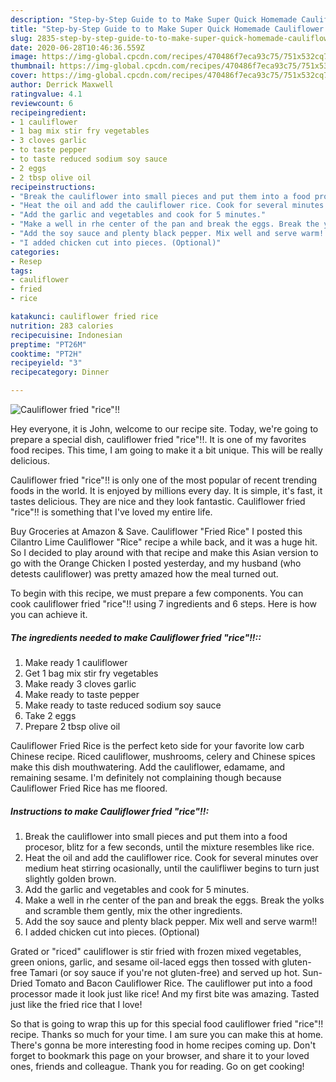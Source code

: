 ```yaml
---
description: "Step-by-Step Guide to to Make Super Quick Homemade Cauliflower fried &amp;#34;rice&amp;#34;!!"
title: "Step-by-Step Guide to to Make Super Quick Homemade Cauliflower fried &amp;#34;rice&amp;#34;!!"
slug: 2835-step-by-step-guide-to-to-make-super-quick-homemade-cauliflower-fried-and-34-rice-and-34
date: 2020-06-28T10:46:36.559Z
image: https://img-global.cpcdn.com/recipes/470486f7eca93c75/751x532cq70/cauliflower-fried-rice-recipe-main-photo.jpg
thumbnail: https://img-global.cpcdn.com/recipes/470486f7eca93c75/751x532cq70/cauliflower-fried-rice-recipe-main-photo.jpg
cover: https://img-global.cpcdn.com/recipes/470486f7eca93c75/751x532cq70/cauliflower-fried-rice-recipe-main-photo.jpg
author: Derrick Maxwell
ratingvalue: 4.1
reviewcount: 6
recipeingredient:
- 1 cauliflower
- 1 bag mix stir fry vegetables
- 3 cloves garlic
- to taste pepper
- to taste reduced sodium soy sauce
- 2 eggs
- 2 tbsp olive oil
recipeinstructions:
- "Break the cauliflower into small pieces and put them into a food procesor, blitz for a few seconds, until the mixture resembles like rice."
- "Heat the oil and add the cauliflower rice. Cook for several minutes over medium heat stirring ocasionally, until the caulifliwer begins to turn just slightly golden brown."
- "Add the garlic and vegetables and cook for 5 minutes."
- "Make a well in rhe center of the pan and break the eggs. Break the yolks and scramble them gently, mix the other ingredients."
- "Add the soy sauce and plenty black pepper. Mix well and serve warm!!"
- "I added chicken cut into pieces. (Optional)"
categories:
- Resep
tags:
- cauliflower
- fried
- rice

katakunci: cauliflower fried rice
nutrition: 283 calories
recipecuisine: Indonesian
preptime: "PT26M"
cooktime: "PT2H"
recipeyield: "3"
recipecategory: Dinner

---
```



![Cauliflower fried &#34;rice&#34;!!](https://img-global.cpcdn.com/recipes/470486f7eca93c75/751x532cq70/cauliflower-fried-rice-recipe-main-photo.jpg)

Hey everyone, it is John, welcome to our recipe site. Today, we're going to prepare a special dish, cauliflower fried &#34;rice&#34;!!. It is one of my favorites food recipes. This time, I am going to make it a bit unique. This will be really delicious.

Cauliflower fried &#34;rice&#34;!! is only one of the most popular of recent trending foods in the world. It is enjoyed by millions every day. It is simple, it's fast, it tastes delicious. They are nice and they look fantastic. Cauliflower fried &#34;rice&#34;!! is something that I've loved my entire life.

Buy Groceries at Amazon &amp; Save. Cauliflower &#34;Fried Rice&#34; I posted this Cilantro Lime Cauliflower &#34;Rice&#34; recipe a while back, and it was a huge hit. So I decided to play around with that recipe and make this Asian version to go with the Orange Chicken I posted yesterday, and my husband (who detests cauliflower) was pretty amazed how the meal turned out.


To begin with this recipe, we must prepare a few components. You can cook cauliflower fried &#34;rice&#34;!! using 7 ingredients and 6 steps. Here is how you can achieve it.

##### The ingredients needed to make Cauliflower fried &#34;rice&#34;!!::

1. Make ready 1 cauliflower
1. Get 1 bag mix stir fry vegetables
1. Make ready 3 cloves garlic
1. Make ready to taste pepper
1. Make ready to taste reduced sodium soy sauce
1. Take 2 eggs
1. Prepare 2 tbsp olive oil


Cauliflower Fried Rice is the perfect keto side for your favorite low carb Chinese recipe. Riced cauliflower, mushrooms, celery and Chinese spices make this dish mouthwatering. Add the cauliflower, edamame, and remaining sesame. I&#39;m definitely not complaining though because Cauliflower Fried Rice has me floored. 

##### Instructions to make Cauliflower fried &#34;rice&#34;!!:

1. Break the cauliflower into small pieces and put them into a food procesor, blitz for a few seconds, until the mixture resembles like rice.
1. Heat the oil and add the cauliflower rice. Cook for several minutes over medium heat stirring ocasionally, until the caulifliwer begins to turn just slightly golden brown.
1. Add the garlic and vegetables and cook for 5 minutes.
1. Make a well in rhe center of the pan and break the eggs. Break the yolks and scramble them gently, mix the other ingredients.
1. Add the soy sauce and plenty black pepper. Mix well and serve warm!!
1. I added chicken cut into pieces. (Optional)


Grated or &#34;riced&#34; cauliflower is stir fried with frozen mixed vegetables, green onions, garlic, and sesame oil-laced eggs then tossed with gluten-free Tamari (or soy sauce if you&#39;re not gluten-free) and served up hot. Sun-Dried Tomato and Bacon Cauliflower Rice. The cauliflower put into a food processor made it look just like rice! And my first bite was amazing. Tasted just like the fried rice that I love! 

So that is going to wrap this up for this special food cauliflower fried &#34;rice&#34;!! recipe. Thanks so much for your time. I am sure you can make this at home. There's gonna be more interesting food in home recipes coming up. Don't forget to bookmark this page on your browser, and share it to your loved ones, friends and colleague. Thank you for reading. Go on get cooking!
